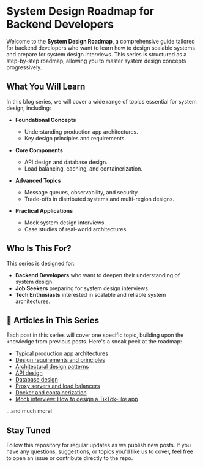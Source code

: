 # System Design Roadmap for Backend Developers

Welcome to the **System Design Roadmap**, a comprehensive guide tailored for backend developers who want to learn how to design scalable systems and prepare for system design interviews. This series is structured as a step-by-step roadmap, allowing you to master system design concepts progressively.

## What You Will Learn

In this blog series, we will cover a wide range of topics essential for system design, including:

- **Foundational Concepts**
  - Understanding production app architectures.
  - Key design principles and requirements.

- **Core Components**
  - API design and database design.
  - Load balancing, caching, and containerization.

- **Advanced Topics**
  - Message queues, observability, and security.
  - Trade-offs in distributed systems and multi-region designs.

- **Practical Applications**
  - Mock system design interviews.
  - Case studies of real-world architectures.

## Who Is This For?

This series is designed for:

- **Backend Developers** who want to deepen their understanding of system design.
- **Job Seekers** preparing for system design interviews.
- **Tech Enthusiasts** interested in scalable and reliable system architectures.

## 📂 Articles in This Series

Each post in this series will cover one specific topic, building upon the knowledge from previous posts. Here's a sneak peek at the roadmap:

- [Typical production app architectures](01_Production_App_Architecture.md)
- [Design requirements and principles](02.md)
- [Architectural design patterns](03.md)
- [API design](04.md)
- [Database design](05.md)
- [Proxy servers and load balancers](06.md)
- [Docker and containerization](07.md)
- [Mock interview: How to design a TikTok-like app](08.md)

...and much more!

## Stay Tuned

Follow this repository for regular updates as we publish new posts. If you have any questions, suggestions, or topics you'd like us to cover, feel free to open an issue or contribute directly to the repo.

